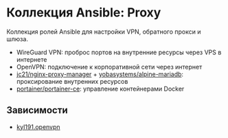 # Коллекция Ansible: Proxy

Коллекция ролей Ansible для настройки VPN, обратного прокси и шлюза.

* WireGuard VPN: проброс портов на внутренние ресурсы через VPS в интернете
* OpenVPN: подключение к корпоративной сети через интернет
* [jc21/nginx-proxy-manager](https://hub.docker.com/r/jc21/nginx-proxy-manager/tags) + [yobasystems/alpine-mariadb](https://hub.docker.com/r/yobasystems/alpine-mariadb/tags): проксирование внутренних ресурсов
* [portainer/portainer-ce](https://hub.docker.com/r/portainer/portainer-ce/tags): управление контейнерами Docker

## Зависимости

* [kyl191.openvpn](https://galaxy.ansible.com/kyl191/openvpn)
